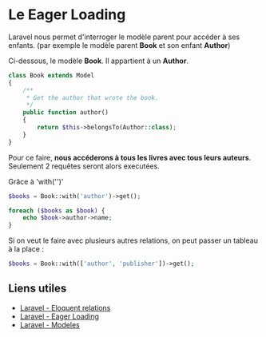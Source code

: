 # Le Eager Loading

Laravel nous permet d'interroger le modèle parent pour accéder à ses enfants. (par exemple le modèle parent **Book** et son enfant **Author**)

Ci-dessous, le modèle **Book**. Il appartient à un **Author**.

```php
class Book extends Model
{
    /**
     * Get the author that wrote the book.
     */
    public function author()
    {
        return $this->belongsTo(Author::class);
    }
}
```

Pour ce faire, **nous accéderons à tous les livres avec tous leurs auteurs**. Seulement 2 requêtes seront alors executées.

Grâce à 'with('')'

```php
$books = Book::with('author')->get();

foreach ($books as $book) {
    echo $book->author->name;
}
```

Si on veut le faire avec plusieurs autres relations, on peut passer un tableau à la place :

```php
$books = Book::with(['author', 'publisher'])->get();
```

## Liens utiles

- [Laravel - Eloquent relations](https://laravel.com/docs/8.x/eloquent-relationships)
- [Laravel - Eager Loading](https://laravel.com/docs/8.x/eloquent-relationships#eager-loading)
- [Laravel - Modeles](https://laravel.com/docs/8.x/eloquent#defining-models)
